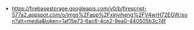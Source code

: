 - https://firebasestorage.googleapis.com/v0/b/firescript-577a2.appspot.com/o/imgs%2Fapp%2Fxinyiheng%2FV4wrH72EGW.json?alt=media&token=1af15e73-6ac6-4ce2-9ea0-440505b3c74f
